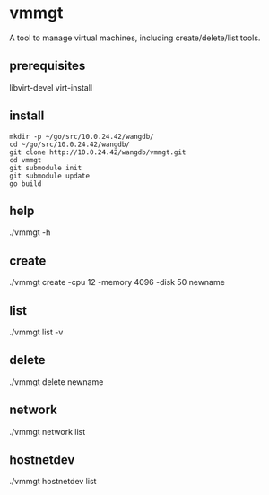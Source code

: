 # vmmgt
A tool to manage virtual machines, including create/delete/list tools.

## prerequisites
libvirt-devel virt-install

## install
```
mkdir -p ~/go/src/10.0.24.42/wangdb/  
cd ~/go/src/10.0.24.42/wangdb/  
git clone http://10.0.24.42/wangdb/vmmgt.git  
cd vmmgt  
git submodule init  
git submodule update  
go build  
```

## help
./vmmgt -h

## create
./vmmgt create -cpu 12 -memory 4096 -disk 50 newname

## list
./vmmgt list -v

## delete
./vmmgt delete newname

## network
./vmmgt network list

## hostnetdev
./vmmgt hostnetdev list
